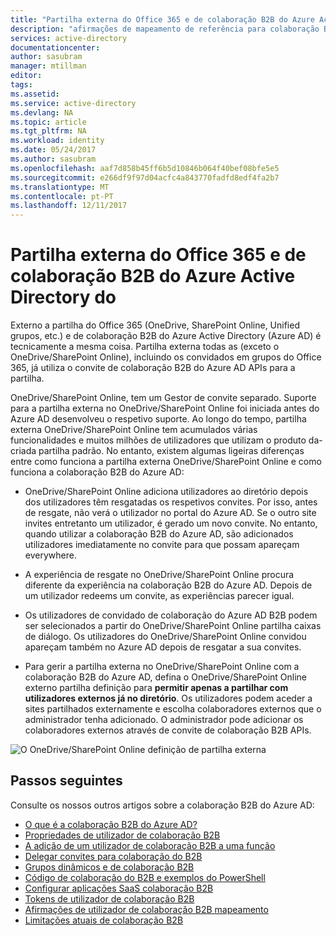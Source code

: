 ```yaml
---
title: "Partilha externa do Office 365 e de colaboração B2B do Azure Active Directory do | Microsoft Docs"
description: "afirmações de mapeamento de referência para colaboração B2B do Azure Active Directory do"
services: active-directory
documentationcenter: 
author: sasubram
manager: mtillman
editor: 
tags: 
ms.assetid: 
ms.service: active-directory
ms.devlang: NA
ms.topic: article
ms.tgt_pltfrm: NA
ms.workload: identity
ms.date: 05/24/2017
ms.author: sasubram
ms.openlocfilehash: aaf7d858b45ff6b5d10846b064f40bef08bfe5e5
ms.sourcegitcommit: e266df9f97d04acfc4a843770fadfd8edf4fa2b7
ms.translationtype: MT
ms.contentlocale: pt-PT
ms.lasthandoff: 12/11/2017
---
```

# <a name="office-365-external-sharing-and-azure-active-directory-b2b-collaboration"></a>Partilha externa do Office 365 e de colaboração B2B do Azure Active Directory do

Externo a partilha do Office 365 (OneDrive, SharePoint Online, Unified grupos, etc.) e de colaboração B2B do Azure Active Directory (Azure AD) é tecnicamente a mesma coisa. Partilha externa todas as (exceto o OneDrive/SharePoint Online), incluindo os convidados em grupos do Office 365, já utiliza o convite de colaboração B2B do Azure AD APIs para a partilha.

OneDrive/SharePoint Online, tem um Gestor de convite separado. Suporte para a partilha externa no OneDrive/SharePoint Online foi iniciada antes do Azure AD desenvolveu o respetivo suporte. Ao longo do tempo, partilha externa OneDrive/SharePoint Online tem acumulados várias funcionalidades e muitos milhões de utilizadores que utilizam o produto da-criada partilha padrão. No entanto, existem algumas ligeiras diferenças entre como funciona a partilha externa OneDrive/SharePoint Online e como funciona a colaboração B2B do Azure AD:

- OneDrive/SharePoint Online adiciona utilizadores ao diretório depois dos utilizadores têm resgatadas os respetivos convites. Por isso, antes de resgate, não verá o utilizador no portal do Azure AD. Se o outro site invites entretanto um utilizador, é gerado um novo convite. No entanto, quando utilizar a colaboração B2B do Azure AD, são adicionados utilizadores imediatamente no convite para que possam apareçam everywhere.

- A experiência de resgate no OneDrive/SharePoint Online procura diferente da experiência na colaboração B2B do Azure AD. Depois de um utilizador redeems um convite, as experiências parecer igual.

- Os utilizadores de convidado de colaboração do Azure AD B2B podem ser selecionados a partir do OneDrive/SharePoint Online partilha caixas de diálogo. Os utilizadores do OneDrive/SharePoint Online convidou apareçam também no Azure AD depois de resgatar a sua convites.

- Para gerir a partilha externa no OneDrive/SharePoint Online com a colaboração B2B do Azure AD, defina o OneDrive/SharePoint Online externo partilha definição para **permitir apenas a partilhar com utilizadores externos já no diretório**. Os utilizadores podem aceder a sites partilhados externamente e escolha colaboradores externos que o administrador tenha adicionado. O administrador pode adicionar os colaboradores externos através de convite de colaboração B2B APIs.

![O OneDrive/SharePoint Online definição de partilha externa](media/active-directory-b2b-o365-external-user/odsp-sharing-setting.png)

## <a name="next-steps"></a>Passos seguintes

Consulte os nossos outros artigos sobre a colaboração B2B do Azure AD:

* [O que é a colaboração B2B do Azure AD?](active-directory-b2b-what-is-azure-ad-b2b.md)
* [Propriedades de utilizador de colaboração B2B](active-directory-b2b-user-properties.md)
* [A adição de um utilizador de colaboração B2B a uma função](active-directory-b2b-add-guest-to-role.md)
* [Delegar convites para colaboração do B2B](active-directory-b2b-delegate-invitations.md)
* [Grupos dinâmicos e de colaboração B2B](active-directory-b2b-dynamic-groups.md)
* [Código de colaboração do B2B e exemplos do PowerShell](active-directory-b2b-code-samples.md)
* [Configurar aplicações SaaS colaboração B2B](active-directory-b2b-configure-saas-apps.md)
* [Tokens de utilizador de colaboração B2B](active-directory-b2b-user-token.md)
* [Afirmações de utilizador de colaboração B2B mapeamento](active-directory-b2b-claims-mapping.md)
* [Limitações atuais de colaboração B2B](active-directory-b2b-current-limitations.md)
